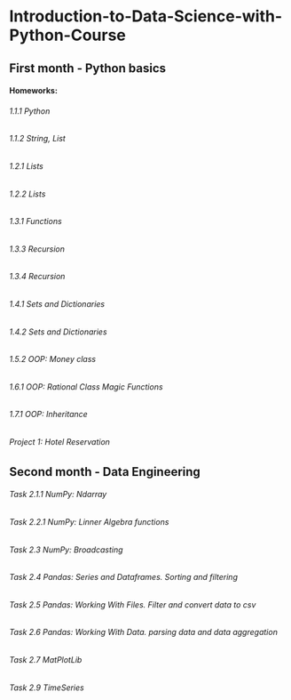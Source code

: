 # Introduction-to-Data-Science-with-Python-Course
## First month - Python basics
  #### Homeworks:
###### 1.1.1 Python
###### 1.1.2 String, List
###### 1.2.1 Lists
###### 1.2.2 Lists
###### 1.3.1 Functions
###### 1.3.3 Recursion
###### 1.3.4 Recursion
###### 1.4.1 Sets and Dictionaries
###### 1.4.2 Sets and Dictionaries
###### 1.5.2 OOP: Money class
###### 1.6.1 OOP: Rational Class Magic Functions
###### 1.7.1 OOP: Inheritance
###### Project 1: Hotel Reservation

## Second month - Data Engineering
###### Task 2.1.1 NumPy: Ndarray
###### Task 2.2.1 NumPy: Linner Algebra functions
###### Task 2.3 NumPy: Broadcasting
###### Task 2.4 Pandas: Series and Dataframes. Sorting and filtering
###### Task 2.5 Pandas: Working With Files. Filter and convert data to csv
###### Task 2.6 Pandas: Working With Data. parsing data and data aggregation
###### Task 2.7 MatPlotLib
###### Task 2.9 TimeSeries